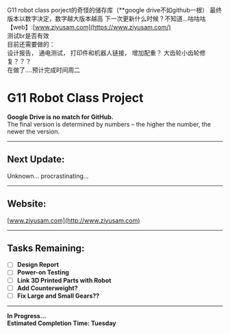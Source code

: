 G11 robot class porject的奇怪的储存库（**google drive不如github一根）
最终版本以数字决定，数字越大版本越高
下一次更新什么时候？不知道...咕咕咕
【web】:[www.ziyusam.com](https://www.ziyusam.com/)
<br>
测试br是否有效
<br>
目前还需要做的：
<br>
设计报告，
通电测试，
打印件和机器人链接，
增加配重？
大齿轮小齿轮修复？？？
<br>
在做了....预计完成时间周二
<br>
# G11 Robot Class Project

**Google Drive is no match for GitHub.**  
The final version is determined by numbers – the higher the number, the newer the version.

---

## Next Update:
Unknown... procrastinating...  

---

## Website:
[www.ziyusam.com](http://www.ziyusam.com)

---

## Tasks Remaining:
- [ ] **Design Report**  
- [ ] **Power-on Testing**  
- [ ] **Link 3D Printed Parts with Robot**  
- [ ] **Add Counterweight?**  
- [ ] **Fix Large and Small Gears??**  

---

**In Progress...**  
**Estimated Completion Time: Tuesday**